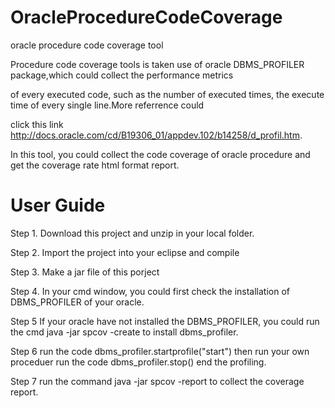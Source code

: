 OracleProcedureCodeCoverage
===========================

oracle procedure code coverage tool

Procedure code coverage tools is taken use of oracle DBMS_PROFILER package,which could collect the performance metrics

of every executed code, such as the number of executed times, the execute time of every single line.More referrence could

click this link http://docs.oracle.com/cd/B19306_01/appdev.102/b14258/d_profil.htm.

In this tool, you could collect the code coverage of oracle procedure and get the coverage rate html format report.

User Guide
===========================
Step 1.
Download this project and unzip in your local folder.

Step 2.
Import the project into your eclipse and compile

Step 3.
Make a jar file of this porject 

Step 4.
In your cmd window, you could first check the installation of DBMS_PROFILER of your oracle.

Step 5
If your oracle have not installed the DBMS_PROFILER, you could run the cmd java -jar spcov -create to install dbms_profiler.

Step 6
run the code dbms_profiler.startprofile("start") 
then run your own proceduer 
run the code dbms_profiler.stop() end the profiling.

Step 7
run the command java -jar spcov -report to collect the coverage report.




